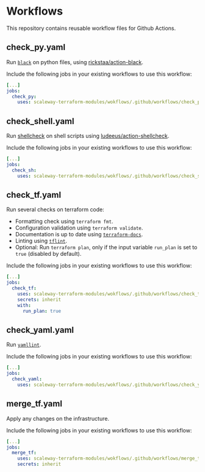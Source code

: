 # Workflows

This repository contains reusable workflow files for Github Actions.

## check_py.yaml

Run [`black`](https://black.readthedocs.io/en/stable/) on python files, using [rickstaa/action-black](https://github.com/rickstaa/action-black).

Include the following jobs in your existing workflows to use this workflow:
```yaml
[...]
jobs:
  check_py:
    uses: scaleway-terraform-modules/wokflows/.github/workflows/check_py.yaml@main

```

## check_shell.yaml

Run [shellcheck](https://www.shellcheck.net/) on shell scripts using [ludeeus/action-shellcheck](https://github.com/ludeeus/action-shellcheck).

Include the following jobs in your existing workflows to use this workflow:
```yaml
[...]
jobs:
  check_sh:
    uses: scaleway-terraform-modules/wokflows/.github/workflows/check_shell.yaml@main

```

## check_tf.yaml

Run several checks on terraform code:
* Formatting check using `terraform fmt`.
* Configuration validation using `terraform validate`.
* Documentation is up to date using [`terraform-docs`](https://terraform-docs.io/).
* Linting using [`tflint`](https://github.com/terraform-linters/tflint).
* Optional: Run `terraform plan`, only if the input variable `run_plan` is set to `true` (disabled by default).

Include the following jobs in your existing workflows to use this workflow:
```yaml
[...]
jobs:
  check_tf:
    uses: scaleway-terraform-modules/wokflows/.github/workflows/check_tf.yaml@main
    secrets: inherit
    with:
      run_plan: true

```

## check_yaml.yaml

Run [`yamllint`](https://www.yamllint.com/).

Include the following jobs in your existing workflows to use this workflow:
```yaml
[...]
jobs:
  check_yaml:
    uses: scaleway-terraform-modules/wokflows/.github/workflows/check_yaml.yaml@main

```

## merge_tf.yaml

Apply any changes on the infrastructure.

Include the following jobs in your existing workflows to use this workflow:
```yaml
[...]
jobs:
  merge_tf:
    uses: scaleway-terraform-modules/wokflows/.github/workflows/merge_tf.yaml@main
    secrets: inherit

```
